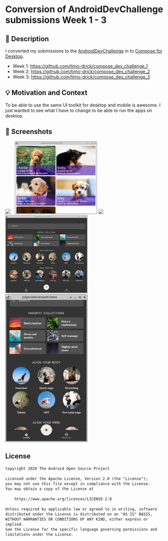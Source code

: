 # Conversion of AndroidDevChallenge submissions Week 1 - 3

## :scroll: Description
I converted my submissions to the 
[AndroidDevChallenge](https://developer.android.com/dev-challenge) in to 
[Compose for Desktop](https://www.jetbrains.com/lp/compose/).
* Week 1: https://github.com/timo-drick/compose_dev_challenge_1
* Week 2: https://github.com/timo-drick/compose_dev_challenge_2
* Week 3: https://github.com/timo-drick/compose_dev_challenge_3

## :bulb: Motivation and Context
To be able to use the same UI toolkit for desktop and mobile is awesome.
I just wanted to see what I have to change to be able to run the apps on desktop.

## :camera_flash: Screenshots
<img src="/screenshots/week1_overview1.webp" width="260">&emsp;<img src="/screenshots/week1_overview_1.webp" width="260">
<img src="/screenshots/week2_countposer.webp" width="260">
<img src="/screenshots/week3_home_1.webp" width="260">&emsp;<img src="/screenshots/week3_home_2.webp" width="260">


## License
```
Copyright 2020 The Android Open Source Project

Licensed under the Apache License, Version 2.0 (the "License");
you may not use this file except in compliance with the License.
You may obtain a copy of the License at

    https://www.apache.org/licenses/LICENSE-2.0

Unless required by applicable law or agreed to in writing, software
distributed under the License is distributed on an "AS IS" BASIS,
WITHOUT WARRANTIES OR CONDITIONS OF ANY KIND, either express or implied.
See the License for the specific language governing permissions and
limitations under the License.
```